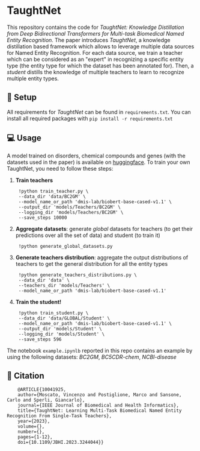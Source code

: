 # TaughtNet

This repository contains the code for *TaughtNet: Knowledge Distillation from Deep Bidirectional Transformers for Multi-task Biomedical Named Entity Recognition*. The paper introduces *TaughtNet*, a knowledge distillation based framework which allows to leverage multiple data sources for Named Entity Recognition. For each data source, we train a teacher which can be considered as an "expert" in recognizing a specific entity type (the entity type for which the dataset has been annotated for). Then, a *student* distills the knowledge of multiple teachers to learn to recognize multiple entity types.

## 🔧 Setup
All requirements for *TaughtNet* can be found in <code>requirements.txt</code>. You can install all required packages with <code>pip install -r requirements.txt</code>

## 💻 Usage

A model trained on disorders, chemical compounds and genes (with the datasets used in the paper) is available on [huggingface](https://huggingface.co/marcopost-it/TaughtNet-disease-chem-gene).
To train your own TaughtNet, you need to follow these steps:

1. **Train teachers**

        !python train_teacher.py \
        --data_dir 'data/BC2GM' \
        --model_name_or_path 'dmis-lab/biobert-base-cased-v1.1' \
        --output_dir 'models/Teachers/BC2GM' \
        --logging_dir 'models/Teachers/BC2GM' \
        --save_steps 10000 
  
2. **Aggregate datasets**: generate *global* datasets for teachers (to get their predictions over all the set of data) and student (to train it)

        !python generate_global_datasets.py

3. **Generate teachers distribution**: aggregate the output distributions of teachers to get the general distribution for all the entity types

        !python generate_teachers_distributions.py \
        --data_dir 'data' \
        --teachers_dir 'models/Teachers' \
        --model_name_or_path 'dmis-lab/biobert-base-cased-v1.1'

4. **Train the student!**

        !python train_student.py \
        --data_dir 'data/GLOBAL/Student' \
        --model_name_or_path 'dmis-lab/biobert-base-cased-v1.1' \
        --output_dir 'models/Student' \
        --logging_dir 'models/Student' \
        --save_steps 596 

The notebook <code>example.ipynlb</code> reported in this repo contains an example by using the following datasets: *BC2GM*, *BC5CDR-chem*, *NCBI-disease*

## 📕 Citation
        @ARTICLE{10041925,
        author={Moscato, Vincenzo and Postiglione, Marco and Sansone, Carlo and Sperli, Giancarlo},
        journal={IEEE Journal of Biomedical and Health Informatics}, 
        title={TaughtNet: Learning Multi-Task Biomedical Named Entity Recognition From Single-Task Teachers}, 
        year={2023},
        volume={},
        number={},
        pages={1-12},
        doi={10.1109/JBHI.2023.3244044}}

